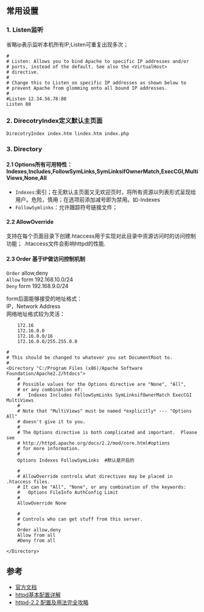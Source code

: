 ## 常用设置

### 1. Listen监听
省略ip表示监听本机所有IP;Listen可重复出现多次；
```
#
# Listen: Allows you to bind Apache to specific IP addresses and/or
# ports, instead of the default. See also the <VirtualHost>
# directive.
#
# Change this to Listen on specific IP addresses as shown below to 
# prevent Apache from glomming onto all bound IP addresses.
#
#Listen 12.34.56.78:80
Listen 80
```

### 2. DirecotryIndex定义默认主页面

```
DirecotryIndex index.htm lindex.htm index.php
```


### 3. Directory

#### 2.1 Options所有可用特性：Indexes,Includes,FollowSymLinks,SymLinksifOwnerMatch,ExecCGI,MultiViews,None,All
* `Indexes`:索引；在无默认主页面又无欢迎页时，将所有资源以列表形式呈现给用户。危险，慎用；在选项前添加减号即为禁用。如-Indexes
* `FollowSymlinks`：允许跟踪符号链接文件；

#### 2.2 AllowOverride
支持在每个页面目录下创建.htaccess用于实现对此目录中资源访问时的访问控制功能； .htaccess文件会影响httpd的性能.

#### 2.3 Order 基于IP做访问控制机制
`Order` allow,deny  
`Allow` form 192.168.10.0/24  
`Deny` form 192.168.9.0/24  

form后面能够接受的地址格式：  
IP，Network Address  
网络地址格式较为灵活：  
```
    172.16
    172.16.0.0
    172.16.0.0/16
    172.16.0.0/255.255.0.0
```

```
#
# This should be changed to whatever you set DocumentRoot to.
#
<Directory "C:/Program Files (x86)/Apache Software Foundation/Apache2.2/htdocs">
    #
    # Possible values for the Options directive are "None", "All",
    # or any combination of:
    #   Indexes Includes FollowSymLinks SymLinksifOwnerMatch ExecCGI MultiViews
    #
    # Note that "MultiViews" must be named *explicitly* --- "Options All"
    # doesn't give it to you.
    #
    # The Options directive is both complicated and important.  Please see
    # http://httpd.apache.org/docs/2.2/mod/core.html#options
    # for more information.
    #
    Options Indexes FollowSymLinks  #默认是开启的

    #
    # AllowOverride controls what directives may be placed in .htaccess files.
    # It can be "All", "None", or any combination of the keywords:
    #   Options FileInfo AuthConfig Limit
    #
    AllowOverride None

    #
    # Controls who can get stuff from this server.
    #
    Order allow,deny
    Allow from all
    #Deny from all

</Directory>
```


## 参考
 
 * [官方文档](https://httpd.apache.org/docs/2.2/)
 * [httpd基本配置详解](http://www.tuicool.com/articles/RRvym23)
 * [httpd-2.2 配置及用法完全攻略](http://www.cnblogs.com/big-tree/p/5841110.html)
